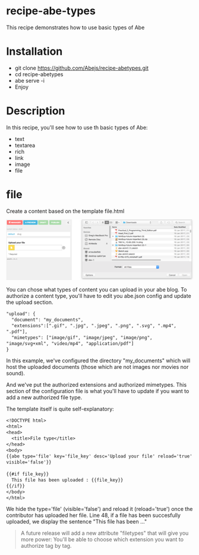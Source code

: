 # recipe-abe-types
This recipe demonstrates how to use basic types of Abe

# Installation

- git clone https://github.com/Abejs/recipe-abetypes.git
- cd recipe-abetypes
- abe serve -i
- Enjoy

# Description

In this recipe, you'll see how to use th basic types of Abe:
- text
- textarea
- rich
- link
- image
- file

# file
Create a content based on the template file.html

![Screenshot](/site/screenshot_file.png?raw=true)

You can chose what types of content you can upload in your abe blog. To authorize a content type, you'll have to edit you abe.json config and update the upload section.
```
"upload": {
  "document": "my_documents",
  "extensions":[".gif", ".jpg", ".jpeg", ".png", ".svg", ".mp4", ".pdf"],
  "mimetypes": ["image/gif", "image/jpeg", "image/png", "image/svg+xml", "video/mp4", "application/pdf"]
}
```
In this example, we've configured the directory "my_documents" which will host the uploaded documents (those which are not images nor movies nor sound).

And we've put the authorized extensions and authorized mimetypes.
This section of the configuration file is what you'll have to update if you want to add a new authorized file type.

The template itself is quite self-explanatory:

```
<!DOCTYPE html>
<html>
<head>
  <title>File type</title>
</head>
<body>
{{abe type='file' key='file_key' desc='Upload your file' reload='true' visible='false'}}

{{#if file_key}}
  This file has been uploaded : {{file_key}}
{{/if}}
</body>
</html>
```

We hide the type='file' (visible='false') and reload it (reload='true') once the contributor has uploaded her file. 
Line 48, if a file has been succesfully uploaded, we display the sentence "This file has been ..."

> A future release will add a new attribute "filetypes" that will give you more power: You'll be able to choose which extension you want to authorize tag by tag.
